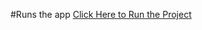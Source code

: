 #Runs the app
[Click Here to Run the Project](https://e-commerce-frontend-project-one.vercel.app/)


